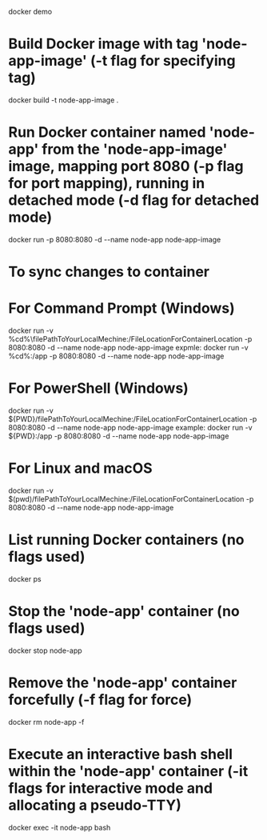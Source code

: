 docker demo

# Build Docker image with tag 'node-app-image' (-t flag for specifying tag)
docker build -t node-app-image .

# Run Docker container named 'node-app' from the 'node-app-image' image, mapping port 8080 (-p flag for port mapping), running in detached mode (-d flag for detached mode)
docker run -p 8080:8080 -d --name node-app node-app-image

# To sync changes to container
# For Command Prompt (Windows)
docker run -v %cd%\filePathToYourLocalMechine:/FileLocationForContainerLocation -p 8080:8080 -d --name node-app node-app-image
expmle: docker run -v %cd%:/app -p 8080:8080 -d --name node-app node-app-image

# For PowerShell (Windows)
docker run -v ${PWD}/filePathToYourLocalMechine:/FileLocationForContainerLocation -p 8080:8080 -d --name node-app node-app-image
example: docker run -v ${PWD}:/app -p 8080:8080 -d --name node-app node-app-image


# For Linux and macOS
docker run -v $(pwd)/filePathToYourLocalMechine:/FileLocationForContainerLocation -p 8080:8080 -d --name node-app node-app-image

# List running Docker containers (no flags used)
docker ps

# Stop the 'node-app' container (no flags used)
docker stop node-app

# Remove the 'node-app' container forcefully (-f flag for force)
docker rm node-app -f

# Execute an interactive bash shell within the 'node-app' container (-it flags for interactive mode and allocating a pseudo-TTY)
docker exec -it node-app bash

